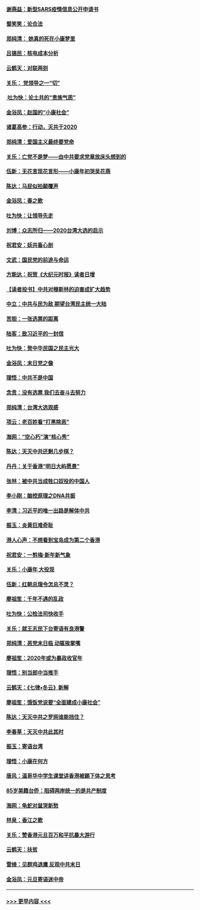 #### [谢燕益：新型SARS疫情信息公开申请书](../pages/nsc993/n11808840.md?t=01211244) 
#### [蜀笑笑：论合法](../pages/nsc993/n11808064.md?t=01211244) 
#### [郑纯清： 她真的死在小康梦里](../pages/nsc993/n11806623.md?t=01211244) 
#### [吕锡民：核电成本分析](../pages/nsc993/n11806284.md?t=01211244) 
#### [云鹤天：对联两则](../pages/nsc993/n11805957.md?t=01211244) 
#### [关乐： 党领导之一“切”](../pages/nsc993/n11804505.md?t=01211244) 
#### [ 吐为快：论土共的“贵族气质”](../pages/nsc993/n11804490.md?t=01211244) 
#### [金浴凤：赵国的“小康社会”](../pages/nsc993/n11804452.md?t=01211244) 
#### [诸葛高参：行动，灭共于2020](../pages/nsc993/n11804120.md?t=01211244) 
#### [郑纯清：爱国主义最终要党命](../pages/nsc993/n11802197.md?t=01211244) 
#### [关乐：亡党不是梦——由中共要求党章放床头想到的](../pages/nsc993/n11802156.md?t=01211244) 
#### [伍新：无花言现花言形——小康年初哭吴花燕](../pages/nsc993/n11800044.md?t=01211244) 
#### [陈达：马屁似拍颠覆声](../pages/nsc993/n11800010.md?t=01211244) 
#### [金浴凤：春之歌](../pages/nsc993/n11797687.md?t=01211244) 
#### [吐为快：让领导先走](../pages/nsc993/n11797512.md?t=01211244) 
#### [刘博：众志所归——2020台湾大选的启示](../pages/nsc993/n11796878.md?t=01211244) 
#### [祝君安：妖共畜心剖](../pages/nsc993/n11794273.md?t=01211244) 
#### [文武：国民党的前途与命运](../pages/nsc993/n11794198.md?t=01211244) 
#### [方能达：祝贺《大纪元时报》读者日增](../pages/nsc993/n11793807.md?t=01211244) 
#### [【读者投书】中共对穆斯林的迫害成扩大趋势](../pages/nsc993/n11791371.md?t=01211244) 
#### [中立：中共与民为敌 期望台湾民主统一大陆](../pages/nsc993/n11790392.md?t=01211244) 
#### [苦胆：一张选票的距离](../pages/nsc993/n11788914.md?t=01211244) 
#### [陆客：致习近平的一封信](../pages/nsc993/n11788867.md?t=01211244) 
#### [吐为快：贺中华民国之民主光大](../pages/nsc993/n11788618.md?t=01211244) 
#### [金浴凤：末日党之像](../pages/nsc993/n11787475.md?t=01211244) 
#### [理悟：中共不是中国](../pages/nsc993/n11787463.md?t=01211244) 
#### [念贲：没有选票  我们去奋斗去努力](../pages/nsc993/n11787398.md?t=01211244) 
#### [郑纯清：台湾大选观感](../pages/nsc993/n11786210.md?t=01211244) 
#### [项云：老百姓看“打黑除恶”](../pages/nsc993/n11785398.md?t=01211244) 
#### [海网：“空心朽”演“核心秀”](../pages/nsc993/n11783874.md?t=01211244) 
#### [陈达：天灭中共还剩几步棋？](../pages/nsc993/n11783719.md?t=01211244) 
#### [丹丹：关于香港“明日大屿愿景”](../pages/nsc993/n11783273.md?t=01211244) 
#### [张林：被中共当成牲口奴役的中国人](../pages/nsc993/n11782397.md?t=01211244) 
#### [李小刚：脑控原理之DNA共振](../pages/nsc993/n11780962.md?t=01211244) 
#### [李清：习近平的唯一出路是解体中共](../pages/nsc993/n11780866.md?t=01211244) 
#### [振玉：炎黄巨难奇耻](../pages/nsc993/n11779632.md?t=01211244) 
#### [港人心声：不想看到宝岛成为第二个香港](../pages/nsc993/n11778817.md?t=01211244) 
#### [祝君安：一剪梅‧新年新气象](../pages/nsc993/n11776340.md?t=01211244) 
#### [关乐：小康年 大役现](../pages/nsc993/n11774213.md?t=01211244) 
#### [伍新：红朝总理令怎总不灵？](../pages/nsc993/n11770813.md?t=01211244) 
#### [廖祖笙：千年不遇的乱政](../pages/nsc993/n11770373.md?t=01211244) 
#### [吐为快：公检法司快收手](../pages/nsc993/n11770359.md?t=01211244) 
#### [关乐：就王志民下台寄语有良港警](../pages/nsc993/n11769903.md?t=01211244) 
#### [郑纯清：恶党末日临 动辄挨掌嘴](../pages/nsc993/n11769356.md?t=01211244) 
#### [廖祖笙：2020年或为暴政收官年](../pages/nsc993/n11768216.md?t=01211244) 
#### [理悟：别当郎中当推手](../pages/nsc993/n11768243.md?t=01211244) 
#### [云鹤天：《七律▪冬云》新解](../pages/nsc993/n11768204.md?t=01211244) 
#### [廖祖笙：饿饭党说要“全面建成小康社会”](../pages/nsc993/n11767482.md?t=01211244) 
#### [陈达：天灭中共之罗网谁能挡住？](../pages/nsc993/n11767465.md?t=01211244) 
#### [李春草：天灭中共此其时](../pages/nsc993/n11767452.md?t=01211244) 
#### [振玉：寄语台湾](../pages/nsc993/n11767432.md?t=01211244) 
#### [理悟：小康在何方](../pages/nsc993/n11767394.md?t=01211244) 
#### [唐风：温哥华中学生课堂讲香港被踢下体之思考](../pages/nsc993/n11766848.md?t=01211244) 
#### [85岁美籍台侨：阻碍两岸统一的是共产制度](../pages/nsc993/n11765043.md?t=01211244) 
#### [海网：龟蛇对鼠哭新愁](../pages/nsc993/n11764895.md?t=01211244) 
#### [林泉：香江之歌](../pages/nsc993/n11764415.md?t=01211244) 
#### [关乐：赞香港元旦百万和平抗暴大游行](../pages/nsc993/n11764382.md?t=01211244) 
#### [云鹤天：扶贫](../pages/nsc993/n11764245.md?t=01211244) 
#### [雪绮：见群鸡退鹰  反观中共末日](../pages/nsc993/n11762112.md?t=01211244) 
#### [金浴凤：元旦寄语迷中帝](../pages/nsc993/n11761788.md?t=01211244) 

----
#### [ >>> 更早内容 <<< ](../indexes/nsc993-earlier.md)
